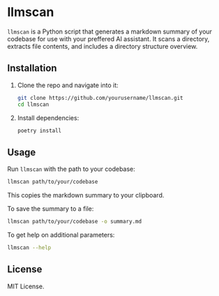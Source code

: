# llmscan

`llmscan` is a Python script that generates a markdown summary of your codebase for use with your preffered AI assistant. It scans a directory, extracts file contents, and includes a directory structure overview.

## Installation

1. Clone the repo and navigate into it:
   ```bash
   git clone https://github.com/yourusername/llmscan.git
   cd llmscan
   ```
2. Install dependencies:
   ```bash
   poetry install
   ```

## Usage

Run `llmscan` with the path to your codebase:
```bash
llmscan path/to/your/codebase
```
This copies the markdown summary to your clipboard.

To save the summary to a file:
```bash
llmscan path/to/your/codebase -o summary.md
```

To get help on additional parameters:
```bash
llmscan --help
```

## License

MIT License.
